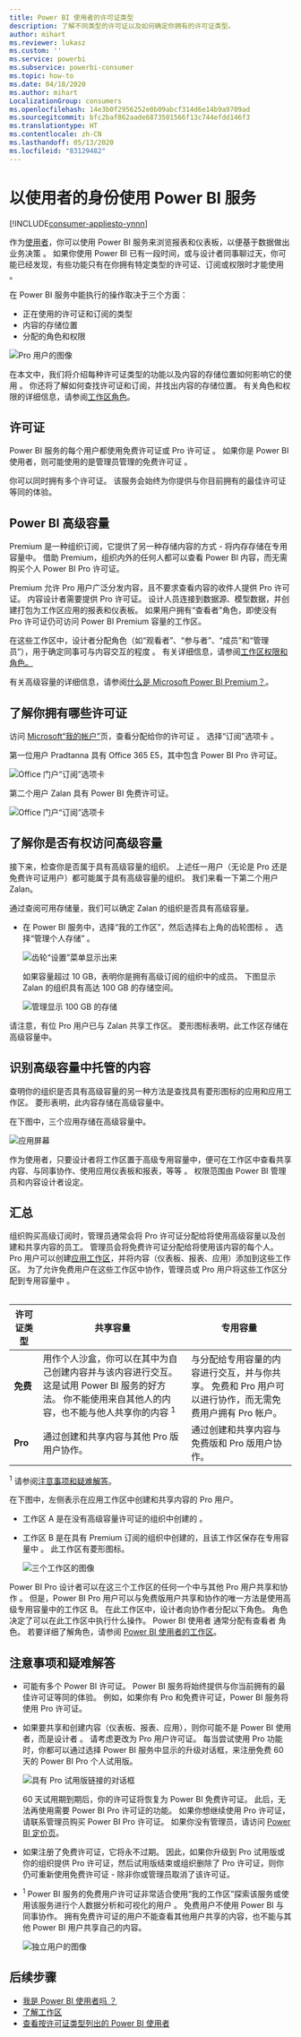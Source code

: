 ```yaml
---
title: Power BI 使用者的许可证类型
description: 了解不同类型的许可证以及如何确定你拥有的许可证类型。
author: mihart
ms.reviewer: lukasz
ms.custom: ''
ms.service: powerbi
ms.subservice: powerbi-consumer
ms.topic: how-to
ms.date: 04/18/2020
ms.author: mihart
LocalizationGroup: consumers
ms.openlocfilehash: 14e3b0f2956252e0b09abcf314d6e14b9a9709ad
ms.sourcegitcommit: bfc2baf862aade6873501566f13c744efdd146f3
ms.translationtype: HT
ms.contentlocale: zh-CN
ms.lasthandoff: 05/13/2020
ms.locfileid: "83129482"
---
```

# <a name="using-the-power-bi-service-as-a-consumer"></a>以使用者的身份使用 Power BI 服务 

[!INCLUDE[consumer-appliesto-ynnn](../includes/consumer-appliesto-ynnn.md)]

作为[使用者](end-user-consumer.md)，你可以使用 Power BI 服务来浏览报表和仪表板，以便基于数据做出业务决策  。 如果你使用 Power BI 已有一段时间，或与设计者同事聊过天，你可能已经发现，有些功能只有在你拥有特定类型的许可证、订阅或权限时才能使用  。 

在 Power BI 服务中能执行的操作取决于三个方面：
-    正在使用的许可证和订阅的类型
-    内容的存储位置
-    分配的角色和权限


![Pro 用户的图像](media/end-user-license/power-bi-questions-small.png)

在本文中，我们将介绍每种许可证类型的功能以及内容的存储位置如何影响它的使用   。 你还将了解如何查找许可证和订阅，并找出内容的存储位置。 有关角色和权限的详细信息，请参阅[工作区角色](end-user-workspaces.md)。

## <a name="licenses"></a>许可证

Power BI 服务的每个用户都使用免费许可证或 Pro 许可证   。 如果你是 Power BI 使用者，则可能使用的是管理员管理的免费许可证  。 

你可以同时拥有多个许可证。  该服务会始终为你提供与你目前拥有的最佳许可证等同的体验。 

## <a name="power-bi-premium-capacity"></a>Power BI 高级容量

Premium 是一种组织订阅，它提供了另一种存储内容的方式 - 将内存存储在专用容量中。 借助 Premium，组织内外的任何人都可以查看 Power BI 内容，而无需购买个人 Power BI Pro 许可证。 

Premium 允许 Pro 用户广泛分发内容，且不要求查看内容的收件人提供 Pro 许可证。 内容设计者需要提供 Pro 许可证。 设计人员连接到数据源、模型数据，并创建打包为工作区应用的报表和仪表板。 如果用户拥有“查看者”角色，即使没有 Pro 许可证仍可访问 Power BI Premium 容量的工作区。

在这些工作区中，设计者分配角色（如“观看者”、“参与者”、“成员”和“管理员”），用于确定同事可与内容交互的程度     。 有关详细信息，请参阅[工作区权限和角色。](end-user-workspaces.md) 

有关高级容量的详细信息，请参阅[什么是 Microsoft Power BI Premium？](../admin/service-premium-what-is.md)。


## <a name="find-out-which-licenses-you-have"></a>了解你拥有哪些许可证

访问 [Microsoft“我的帐户”](https://portal.office.com/account)页，查看分配给你的许可证  。  选择“订阅”选项卡  。


第一位用户 Pradtanna 具有 Office 365 E5，其中包含 Power BI Pro 许可证。

![Office 门户“订阅”选项卡](media/end-user-license/power-bi-license-office.png)

第二个用户 Zalan 具有 Power BI 免费许可证。 

![Office 门户“订阅”选项卡](media/end-user-license/power-bi-license-free.png)

## <a name="find-out-if-you-have-access-to-premium-capacity"></a>了解你是否有权访问高级容量

接下来，检查你是否属于具有高级容量的组织。 上述任一用户（无论是 Pro 还是免费许可证用户）都可能属于具有高级容量的组织。  我们来看一下第二个用户 Zalan。  

通过查阅可用存储量，我们可以确定 Zalan 的组织是否具有高级容量。 

- 在 Power BI 服务中，选择“我的工作区”，然后选择右上角的齿轮图标  。 选择“管理个人存储”  。

    ![齿轮“设置”菜单显示出来](media/end-user-license/power-bi-license-personal.png)

    如果容量超过 10 GB，表明你是拥有高级订阅的组织中的成员。 下图显示 Zalan 的组织具有高达 100 GB 的存储空间。  

    ![管理显示 100 GB 的存储](media/end-user-license/power-bi-free-capacity.png)

请注意，有位 Pro 用户已与 Zalan 共享工作区。 菱形图标表明，此工作区存储在高级容量中。 

## <a name="identify-content-hosted-in-premium-capacity"></a>识别高级容量中托管的内容

查明你的组织是否具有高级容量的另一种方法是查找具有菱形图标的应用和应用工作区。 菱形表明，此内容存储在高级容量中。 

在下图中，三个应用存储在高级容量中。

![应用屏幕](media/end-user-license/power-bi-premium.png)

    
作为使用者，只要设计者将工作区置于高级专用容量中，便可在工作区中查看共享内容、与同事协作、使用应用仪表板和报表，等等    。 权限范围由 Power BI 管理员和内容设计者设定。 

   

## <a name="putting-it-all-together"></a>汇总

组织购买高级订阅时，管理员通常会将 Pro 许可证分配给将使用高级容量以及创建和共享内容的员工。 管理员会将免费许可证分配给将使用该内容的每个人。 Pro 用户可以创建[应用工作区](end-user-workspaces.md)，并将内容（仪表板、报表、应用）添加到这些工作区。 为了允许免费用户在这些工作区中协作，管理员或 Pro 用户将这些工作区分配到专用容量中  。    
<br>

|许可证类型  |共享容量  |专用容量  |
|---------|---------|---------|
|**免费**     |  用作个人沙盒，你可以在其中为自己创建内容并与该内容进行交互。 这是试用 Power BI 服务的好方法。 你不能使用来自其他人的内容，也不能与他人共享你的内容 <sup>1</sup>     |   与分配给专用容量的内容进行交互，并与你共享。 免费和 Pro 用户可以进行协作，而无需免费用户拥有 Pro 帐户。      |
|**Pro**     |  通过创建和共享内容与其他 Pro 版用户协作。        |  通过创建和共享内容与免费版和 Pro 版用户协作。       |


<sup>1</sup> 请参阅[注意事项和疑难解答](#considerations-and-troubleshooting)。 

在下图中，左侧表示在应用工作区中创建和共享内容的 Pro 用户。 

- 工作区 A 是在没有高级容量许可证的组织中创建的  。 

- 工作区 B 是在具有 Premium 订阅的组织中创建的，且该工作区保存在专用容量中  。 此工作区有菱形图标。  

    ![三个工作区的图像](media/end-user-license/power-bi-dedicated.jpg)

Power BI Pro 设计者可以在这三个工作区的任何一个中与其他 Pro 用户共享和协作  。 但是，Power BI Pro 用户可以与免费版用户共享和协作的唯一方法是使用高级专用容量中的工作区 B。  在此工作区中，设计者向协作者分配以下角色。 角色决定了可以在此工作区中执行什么操作。 Power BI 使用者  通常分配有查看者  角色。 若要详细了解角色，请参阅 [Power BI 使用者的工作区](end-user-workspaces.md)。




## <a name="considerations-and-troubleshooting"></a>注意事项和疑难解答
- 可能有多个 Power BI 许可证。 Power BI 服务将始终提供与你当前拥有的最佳许可证等同的体验。 例如，如果你有 Pro 和免费许可证，Power BI 服务将使用 Pro 许可证。

- 如果要共享和创建内容（仪表板、报表、应用），则你可能不是 Power BI 使用者，而是设计者   。 请考虑更改为 Pro 用户许可证。 每当尝试使用 Pro 功能时，你都可以通过选择 Power BI 服务中显示的升级对话框，来注册免费 60 天的 Power BI Pro 个人试用版。

    ![具有 Pro 试用版链接的对话框](media/end-user-license/power-bi-trial.png)

  60 天试用期到期后，你的许可证将恢复为 Power BI 免费许可证。 此后，无法再使用需要 Power BI Pro 许可证的功能。 如果你想继续使用 Pro 许可证，请联系管理员购买 Power BI Pro 许可证。 如果你没有管理员，请访问 [Power BI 定价页](https://powerbi.microsoft.com/pricing/)。     


- 如果注册了免费许可证，它将永不过期。 因此，如果你升级到 Pro 试用版或你的组织提供 Pro 许可证，然后试用版结束或组织删除了 Pro 许可证，则你仍可重新使用免费许可证 - 除非你或管理员取消了该许可证。 

- <sup>1</sup> Power BI 服务的免费用户许可证非常适合使用“我的工作区”探索该服务或使用该服务进行个人数据分析和可视化的用户  。 免费用户不使用 Power BI 与同事协作。 拥有免费许可证的用户不能查看其他用户共享的内容，也不能与其他 Power BI 用户共享自己的内容。 

    ![独立用户的图像](media/end-user-license/power-bi-free-license.jpg)


## <a name="next-steps"></a>后续步骤
- [我是 Power BI 使用者吗  ？](end-user-consumer.md)    
- [了解工作区](end-user-workspaces.md)    
- [查看按许可证类型列出的 Power BI 使用者](end-user-features.md)

